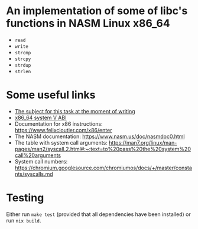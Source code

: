 # An implementation of some of libc's functions in NASM Linux x86_64

- `read`
- `write`
- `strcmp`
- `strcpy`
- `strdup`
- `strlen`

# Some useful links

- [The subject for this task at the moment of writing](en.subject.pdf)
- [x86_64 system V ABI](x86_64-abi-0.99.pdf)
- Documentation for x86 instructions: <https://www.felixcloutier.com/x86/enter>
- The NASM documentation: <https://www.nasm.us/doc/nasmdoc0.html>
- The table with system call arguments: <https://man7.org/linux/man-pages/man2/syscall.2.html#:~:text=to%20pass%20the%20system%20call%20arguments>
- System call numbers: <https://chromium.googlesource.com/chromiumos/docs/+/master/constants/syscalls.md>

# Testing

Either run `make test` (provided that all dependencies have been installed) or run `nix build`.
